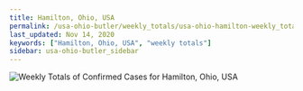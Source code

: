 ```yaml
---
title: Hamilton, Ohio, USA
permalink: /usa-ohio-butler/weekly_totals/usa-ohio-hamilton-weekly_totals.html
last_updated: Nov 14, 2020
keywords: ["Hamilton, Ohio, USA", "weekly totals"]
sidebar: usa-ohio-butler_sidebar
---
```


![Weekly Totals of Confirmed Cases for Hamilton, Ohio, USA](/covid_tracker/images/graphs/usa-ohio-hamilton-weekly_totals_graph.png)
